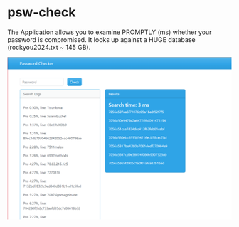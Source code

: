 # psw-check
The Application allows you to examine PROMPTLY (ms) whether your password is compromised. It looks up against a HUGE database (rockyou2024.txt ~ 145 GB). 

![alt text](password_checker.png)

